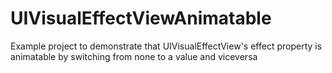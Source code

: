 # UIVisualEffectViewAnimatable
Example project to demonstrate that UIVisualEffectView's effect property is animatable by switching from none to a value and viceversa
